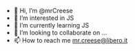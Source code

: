 - 👋 Hi, I’m @mrCreese
- 👀 I’m interested in JS
- 🌱 I’m currently learning JS 
- 💞️ I’m looking to collaborate on ...
- 📫 How to reach me mr.creese@libero.it

<!---
mrCreese/mrCreese is a ✨ special ✨ repository because its `README.md` (this file) appears on your GitHub profile.
You can click the Preview link to take a look at your changes.
--->
